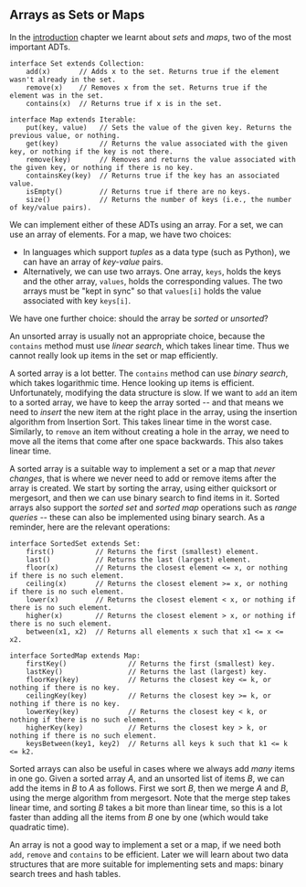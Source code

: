 
## Arrays as Sets or Maps

In the [introduction](#information-retrieval-sets-and-maps) chapter we learnt about
*sets* and *maps*, two of the most important ADTs.

    interface Set extends Collection:
        add(x)       // Adds x to the set. Returns true if the element wasn't already in the set.
        remove(x)    // Removes x from the set. Returns true if the element was in the set.
        contains(x)  // Returns true if x is in the set.

    interface Map extends Iterable:
        put(key, value)   // Sets the value of the given key. Returns the previous value, or nothing.
        get(key)          // Returns the value associated with the given key, or nothing if the key is not there.
        remove(key)       // Removes and returns the value associated with the given key, or nothing if there is no key.
        containsKey(key)  // Returns true if the key has an associated value.
        isEmpty()         // Returns true if there are no keys.
        size()            // Returns the number of keys (i.e., the number of key/value pairs).


We can implement either of these ADTs using an array. For a set, we can
use an array of elements. For a map, we have two choices:

-   In languages which support *tuples* as a data type (such as Python),
    we can have an array of *key-value* pairs.
-   Alternatively, we can use two arrays. One array, `keys`, holds the
    keys and the other array, `values`, holds the corresponding values.
    The two arrays must be "kept in sync" so that `values[i]` holds
    the value associated with key `keys[i]`.

We have one further choice: should the array be *sorted* or *unsorted*?

An unsorted array is usually not an appropriate choice, because the
`contains` method must use *linear search*, which takes linear time.
Thus we cannot really look up items in the set or map efficiently.

A sorted array is a lot better. The `contains` method can use *binary
search*, which takes logarithmic time. Hence looking up items is
efficient. Unfortunately, modifying the data structure is slow. If we
want to `add` an item to a sorted array, we have to keep the array
sorted -- and that means we need to *insert* the new item at the right
place in the array, using the insertion algorithm from Insertion Sort.
This takes linear time in the worst case. Similarly, to `remove` an item
without creating a hole in the array, we need to move all the items that
come after one space backwards. This also takes linear time.

A sorted array is a suitable way to implement a set or a map that *never
changes*, that is where we never need to add or remove items after the
array is created. We start by sorting the array, using either quicksort
or mergesort, and then we can use binary search to find items in it.
Sorted arrays also support the *sorted set* and *sorted map* operations
such as *range queries* -- these can also be implemented using binary
search. As a reminder, here are the relevant operations:

    interface SortedSet extends Set:
        first()          // Returns the first (smallest) element.
        last()           // Returns the last (largest) element.
        floor(x)         // Returns the closest element <= x, or nothing if there is no such element.
        ceiling(x)       // Returns the closest element >= x, or nothing if there is no such element.
        lower(x)         // Returns the closest element < x, or nothing if there is no such element.
        higher(x)        // Returns the closest element > x, or nothing if there is no such element.
        between(x1, x2)  // Returns all elements x such that x1 <= x <= x2.

    interface SortedMap extends Map:
        firstKey()               // Returns the first (smallest) key.
        lastKey()                // Returns the last (largest) key.
        floorKey(key)            // Returns the closest key <= k, or nothing if there is no key.
        ceilingKey(key)          // Returns the closest key >= k, or nothing if there is no key.
        lowerKey(key)            // Returns the closest key < k, or nothing if there is no such element.
        higherKey(key)           // Returns the closest key > k, or nothing if there is no such element.
        keysBetween(key1, key2)  // Returns all keys k such that k1 <= k <= k2.


Sorted arrays can also be useful in cases where we always add *many*
items in one go. Given a sorted array $A$, and an unsorted list of items
$B$, we can add the items in $B$ to $A$ as follows. First we sort $B$,
then we merge $A$ and $B$, using the merge algorithm from mergesort.
Note that the merge step takes linear time, and sorting $B$ takes a bit
more than linear time, so this is a lot faster than adding all the items
from $B$ one by one (which would take quadratic time).

An array is not a good way to implement a set or a map, if we need both
`add`, `remove` and `contains` to be efficient. Later we will learn
about two data structures that are more suitable for implementing sets
and maps: binary search trees and hash tables.
